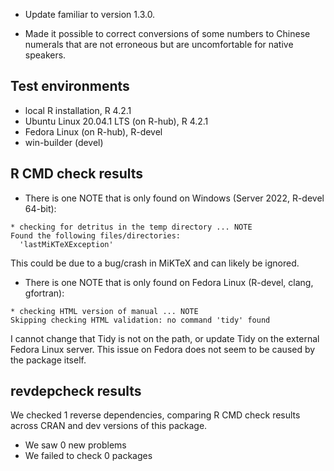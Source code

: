 * Update familiar to version 1.3.0.

* Made it possible to correct conversions of some numbers to Chinese numerals that are not erroneous but are uncomfortable for native speakers.

## Test environments
* local R installation, R 4.2.1
* Ubuntu Linux 20.04.1 LTS (on R-hub), R 4.2.1
* Fedora Linux (on R-hub), R-devel
* win-builder (devel)

## R CMD check results

* There is one NOTE that is only found on Windows (Server 2022, R-devel 64-bit): 

```
* checking for detritus in the temp directory ... NOTE
Found the following files/directories:
  'lastMiKTeXException'
```
This could be due to a bug/crash in MiKTeX and can likely be ignored.

* There is one NOTE that is only found on Fedora Linux (R-devel, clang, gfortran):

```
* checking HTML version of manual ... NOTE
Skipping checking HTML validation: no command 'tidy' found
```

I cannot change that Tidy is not on the path, or update Tidy on the external Fedora Linux server. This issue on Fedora does not seem to be caused by the package itself.

## revdepcheck results

We checked 1 reverse dependencies, comparing R CMD check results across CRAN and dev versions of this package.

 * We saw 0 new problems
 * We failed to check 0 packages

